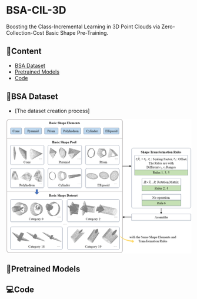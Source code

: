 # BSA-CIL-3D
Boosting the Class-Incremental Learning in 3D Point Clouds via Zero-Collection-Cost Basic Shape Pre-Training.

## 📖Content
- [BSA Dataset](#BSA-Dataset)
- [Pretrained Models](#Pretraining-Models)
- [Code](#Code)

## 🎨BSA Dataset
- [The dataset creation process]
<p align="center"><img align="center" width="800" src="./BSA_Dataset.png"/></p>

## 🌈Pretrained Models

## 💻Code
